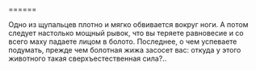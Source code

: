 ======

Одно из щупальцев плотно и мягко обвивается вокруг ноги. А потом следует настолько мощный рывок, что вы теряете равновесие и со всего маху падаете лицом в болото. Последнее, о чем успеваете подумать, прежде чем болотная жижа засосет вас: откуда у этого животного такая сверхъестественная сила?..

